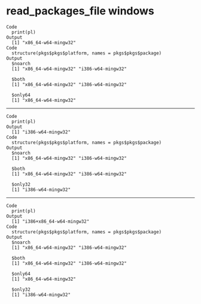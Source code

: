 # read_packages_file windows

    Code
      print(pl)
    Output
      [1] "x86_64-w64-mingw32"
    Code
      structure(pkgs$pkgs$platform, names = pkgs$pkgs$package)
    Output
      $noarch
      [1] "x86_64-w64-mingw32" "i386-w64-mingw32"  
      
      $both
      [1] "x86_64-w64-mingw32" "i386-w64-mingw32"  
      
      $only64
      [1] "x86_64-w64-mingw32"
      

---

    Code
      print(pl)
    Output
      [1] "i386-w64-mingw32"
    Code
      structure(pkgs$pkgs$platform, names = pkgs$pkgs$package)
    Output
      $noarch
      [1] "x86_64-w64-mingw32" "i386-w64-mingw32"  
      
      $both
      [1] "x86_64-w64-mingw32" "i386-w64-mingw32"  
      
      $only32
      [1] "i386-w64-mingw32"
      

---

    Code
      print(pl)
    Output
      [1] "i386+x86_64-w64-mingw32"
    Code
      structure(pkgs$pkgs$platform, names = pkgs$pkgs$package)
    Output
      $noarch
      [1] "x86_64-w64-mingw32" "i386-w64-mingw32"  
      
      $both
      [1] "x86_64-w64-mingw32" "i386-w64-mingw32"  
      
      $only64
      [1] "x86_64-w64-mingw32"
      
      $only32
      [1] "i386-w64-mingw32"
      


